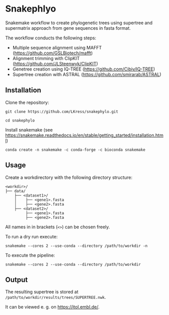 # Snakephlyo

Snakemake workflow to create phylogenetic trees using supertree and supermatrix approach from gene sequences in fasta format.

The workflow conducts the following steps:

* Multiple sequence alignment using MAFFT (https://github.com/GSLBiotech/mafft)
* Alignment trimming with ClipKIT (https://github.com/JLSteenwyk/ClipKIT)
* Genetree creation using IQ-TREE (https://github.com/Cibiv/IQ-TREE)
* Supertree creation with ASTRAL (https://github.com/smirarab/ASTRAL) 

## Installation

Clone the repository:

```
git clone https://github.com/LKress/snakephylo.git
```

```
cd snakephylo
```

Install snakemake (see https://snakemake.readthedocs.io/en/stable/getting_started/installation.html)

```
conda create -n snakemake -c conda-forge -c bioconda snakemake
```

## Usage

Create a workdirectory with the following directory structure:

```
<workdir>/
├── data/
    ├── <dataset1>/
    │    ├── <gene1>.fasta
    │	 ├── <gene2>.fasta
    ├── <dataset2>/
         ├── <gene1>.fasta
         ├── <gene2>.fasta
```

All names in in brackets (`<>`) can be chosen freely.

To run a dry run execute:

```
snakemake --cores 2 --use-conda --directory /path/to/workdir -n
```

To execute the pipeline:

```
snakemake --cores 2 --use-conda --directory /path/to/workdir
```

## Output

The resulting supertree is stored at `/path/to/workdir/results/trees/SUPERTREE.nwk`.

It can be viewed e. g. on https://itol.embl.de/.
